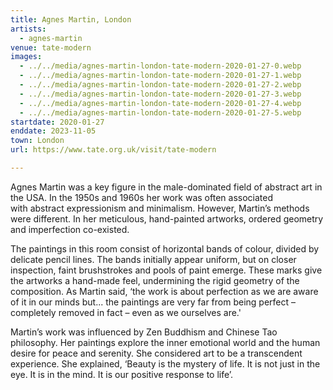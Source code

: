 ```yaml
---
title: Agnes Martin, London
artists:
  - agnes-martin
venue: tate-modern
images:
  - ../../media/agnes-martin-london-tate-modern-2020-01-27-0.webp
  - ../../media/agnes-martin-london-tate-modern-2020-01-27-1.webp
  - ../../media/agnes-martin-london-tate-modern-2020-01-27-2.webp
  - ../../media/agnes-martin-london-tate-modern-2020-01-27-3.webp
  - ../../media/agnes-martin-london-tate-modern-2020-01-27-4.webp
  - ../../media/agnes-martin-london-tate-modern-2020-01-27-5.webp
startdate: 2020-01-27
enddate: 2023-11-05
town: London
url: https://www.tate.org.uk/visit/tate-modern

---
```


Agnes Martin was a key figure in the male-dominated field of abstract art in the USA. In the 1950s and 1960s her work was often associated with abstract expressionism and minimalism. However, Martin’s methods were different. In her meticulous, hand-painted artworks, ordered geometry and imperfection co-existed.

The paintings in this room consist of horizontal bands of colour, divided by delicate pencil lines. The bands initially appear uniform, but on closer inspection, faint brushstrokes and pools of paint emerge. These marks give the artworks a hand-made feel, undermining the rigid geometry of the composition. As Martin said, ‘the work is about perfection as we are aware of it in our minds but... the paintings are very far from being perfect – completely removed in fact – even as we ourselves are.'

Martin’s work was influenced by Zen Buddhism and Chinese Tao philosophy. Her paintings explore the inner emotional world and the human desire for peace and serenity. She considered art to be a transcendent experience. She explained, ‘Beauty is the mystery of life. It is not just in the eye. It is in the mind. It is our positive response to life’.